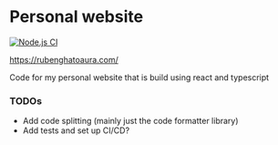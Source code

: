 # Personal website
[![Node.js CI](https://github.com/RubenG123/my-site/actions/workflows/node.js.yml/badge.svg)](https://github.com/RubenG123/my-site/actions/workflows/node.js.yml)

https://rubenghatoaura.com/

Code for my personal website that is build using react and typescript

### TODOs
- Add code splitting (mainly just the code formatter library)
- Add tests and set up CI/CD?
